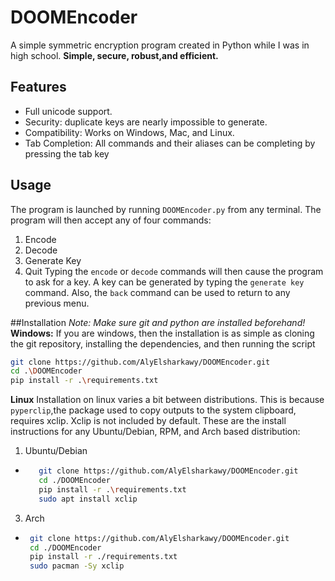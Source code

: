 # DOOMEncoder
A simple symmetric encryption program created in Python while I was in high school. **Simple, secure, robust,and efficient.**

## Features
- Full unicode support.
- Security: duplicate keys are nearly impossible to generate.
- Compatibility: Works on Windows, Mac, and Linux.
- Tab Completion: All commands and their aliases can be completing by pressing the tab key

## Usage
The program is launched by running `DOOMEncoder.py` from any terminal. The program will then accept any of four commands:
1. Encode
2. Decode
3. Generate Key
4. Quit
Typing the `encode` or `decode` commands will then cause the program to ask for a key. A key can be generated by typing the `generate key` command. Also, the `back` command can be used to return to any previous menu.

##Installation
_Note: Make sure git and python are installed beforehand!_
**Windows:**
If you are windows, then the installation is as simple as cloning the git repository, installing the dependencies, and then running the script
```Bash
git clone https://github.com/AlyElsharkawy/DOOMEncoder.git
cd .\DOOMEncoder
pip install -r .\requirements.txt
```

**Linux**
Installation on linux varies a bit between distributions. This is because `pyperclip`,the package used to copy outputs to the system clipboard, requires xclip. Xclip is not included by default. These are the install instructions for any Ubuntu/Debian, RPM, and Arch based distribution:
1. Ubuntu/Debian
- ```Bash
     git clone https://github.com/AlyElsharkawy/DOOMEncoder.git
     cd ./DOOMEncoder
     pip install -r .\requirements.txt
     sudo apt install xclip
     ```
3. Arch
- ```Bash
   git clone https://github.com/AlyElsharkawy/DOOMEncoder.git
   cd ./DOOMEncoder
   pip install -r ./requirements.txt
   sudo pacman -Sy xclip
   ```

